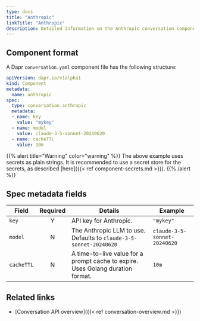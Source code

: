 ```yaml
---
type: docs
title: "Anthropic"
linkTitle: "Anthropic"
description: Detailed information on the Anthropic conversation component
---
```


## Component format

A Dapr `conversation.yaml` component file has the following structure:

```yaml
apiVersion: dapr.io/v1alpha1
kind: Component
metadata:
  name: anthropic
spec:
  type: conversation.anthropic
  metadata:
  - name: key
    value: "mykey"
  - name: model
    value: claude-3-5-sonnet-20240620
  - name: cacheTTL
    value: 10m
```

{{% alert title="Warning" color="warning" %}}
The above example uses secrets as plain strings. It is recommended to use a secret store for the secrets, as described [here]({{< ref component-secrets.md >}}).
{{% /alert %}}

## Spec metadata fields

| Field              | Required | Details | Example |
|--------------------|:--------:|---------|---------|
| `key`   | Y | API key for Anthropic. | `"mykey"` |
| `model` | N | The Anthropic LLM to use. Defaults to `claude-3-5-sonnet-20240620`  | `claude-3-5-sonnet-20240620` |
| `cacheTTL` | N | A time-to-live value for a prompt cache to expire. Uses Golang duration format.  | `10m` |

## Related links

- [Conversation API overview]({{< ref conversation-overview.md >}})